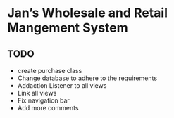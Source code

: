 # Jan’s Wholesale and Retail Mangement System

## TODO
- create purchase class
- Change database to adhere to the requirements
- Addaction Listener to all views
- Link all views
- Fix navigation bar
- Add more comments

